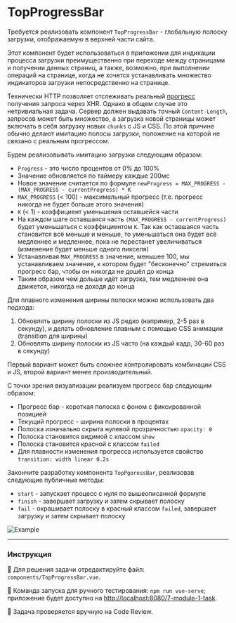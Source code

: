 # TopProgressBar

Требуется реализовать компонент `TopProgressBar` - глобальную полоску загрузки, отображаемую в верхней части сайта.

Этот компонент будет использоваться в приложении для индикации процесса загрузки преимущественно при переходе между страницами и получении данных страниц, а также, возможно, при выполнении операций на странице, когда не хочется устанавливать множество индикаторов загрузки непосредственно на странице.

Технически HTTP позволяет отслеживать реальный [прогресс](https://learn.javascript.ru/xhr-onprogress) получения запроса через XHR. Однако в общем случае это нетривиальная задача. Сервер должен выдавать точный `Content-Length`, запросов может быть множество, а загрузка новой страницы может включать в себя загрузку новых `chunks` с JS и CSS. По этой причине обычно делают имитацию полосы загрузки, положение на которой не связано с реальным прогрессом.

Будем реализовывать имитацию загрузки следующим образом:
- `Progress` - это число процентов от 0% до 100%
- Значение обновляется по таймеру каждые 200мс
- Новое значение считается по формуле `newProgress = MAX_PROGRESS - (MAX_PROGRESS - currentProgress) * K`
- `MAX_PROGRESS` (< 100) - максимальный прогресс (т.е. прогресс никогда не будет больше этого значения)
- `K` (< 1) - коэффициент уменьшения оставшейся части
- На каждом шаге оставшаяся часть `(MAX_PROGRESS - currentProgress)` будет уменьшаться с коэффициентом `K`. Так как оставшаяся часть становится всё меньше и меньше, то уменьшаться она будет всё медленнее и медленнее, пока не перестанет увеличиваться (изменение будет меньше одного пикселя)
- Устанавливая `MAX_PROGRESS` в значение, меньшее 100, мы устанавливаем значение, к котором будет "бесконечно" стремиться прогресс бар, чтобы он никогда не дошёл до конца
- Таким образом чем дольше идёт загрузка, тем медленнее она движется, никогда не доходя до конца  

Для плавного изменения ширины полоски можно использовать два подхода:
1. Обновлять ширину полоски из JS редко (например, 2-5 раз в секунду), и делать обновление плавным с помощью CSS анимации (transition для ширины)
2. Обновлять ширину полоски из JS часто (на каждый кадр, 30-60 раз в секунду)

Первый вариант может быть сложнее контролировать комбинации CSS и JS, второй вариант менее производительный.

С точки зрения визуализации реализуем прогресс бар следующим образом:
- Прогресс бар - короткая полоска с фоном с фиксированной позицией
- Текущий прогресс - ширина полоски в процентах
- Полоска изначально скрыта нулевой прозрачностью `opacity: 0`
- Полоска становится видимой с классом `show`
- Полоска становится красной с классом `failed`
- Для плавности изменения прогресса используется свойство `transition: width linear 0.2s`

Закончите разработку компонента `TopPgoressBar`, реализовав следующие публичные методы:
- `start` - запускает процесс с нуля по вышеописанной формуле
- `finish` - завершает загрузку и затем скрывает полоску
- `fail` - окрашивает полоску в красный классом `failed`, завершает загрузку и затем скрывает полоску 

<img src="https://i.imgur.com/oDQ5AYW.gif" alt="Example" />

---

### Инструкция

📝 Для решения задачи отредактируйте файл: `components/TopProgressBar.vue`.

🚀 Команда запуска для ручного тестирования: `npm run vue-serve`;<br>
приложение будет доступно на [http://localhost:8080/7-module-1-task](http://localhost:8080/7-module-1-task).

💬 Задача проверяется вручную на Code Review.

